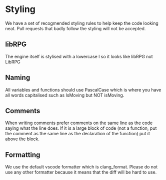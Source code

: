# Styling
We have a set of recogmended styling rules to help keep the code looking neat. Pull requests that badly follow the styling will not be accepted.

## libRPG
The engine itself is stylised with a lowercase l so it looks like libRPG not LibRPG

## Naming
All variables and functions should use PascalCase which is where you have all words capitalised such as IsMoving but NOT isMoving.

## Comments
When writing comments prefer comments on the same line as the code saying what the line does. If it is a large block of code (not a function, put the comment as the same line as the declaration of the function) put it above the block.

## Formatting 
We use the default vscode formatter which is clang_format. Please do not use any other formatter because it means that the diff will be hard to use.